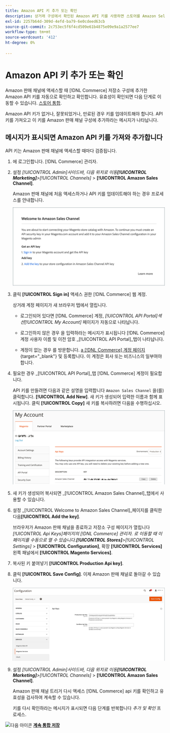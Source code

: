 ```yaml
---
title: Amazon API 키 추가 또는 확인
description: 상거래 구성에서 확인된 Amazon API 키를 사용하면 스토어를 Amazon Seller 계정과 통합할 수 있습니다.
exl-id: 2257b64d-309d-4efd-ba79-6e0cdeed63cb
source-git-commit: 2c753ec5f6f4cd509e61b4875e09e9a1a2577ee7
workflow-type: tm+mt
source-wordcount: '412'
ht-degree: 0%

---
```


# Amazon API 키 추가 또는 확인

Amazon 판매 채널에 액세스할 때 [!DNL Commerce] 저장소 구성에 추가한 Amazon API 키를 자동으로 확인하고 확인합니다. 유효성이 확인되면 다음 단계로 이동할 수 있습니다. [스토어 통합](./store-integration.md).

Amazon API 키가 없거나, 잘못되었거나, 만료된 경우 키를 업데이트해야 합니다. API 키를 가져오고 이 키를 Amazon 판매 채널 구성에 추가하라는 메시지가 나타납니다.

## 메시지가 표시되면 Amazon API 키를 가져와 추가합니다

API 키는 Amazon 판매 채널에 액세스할 때마다 검증됩니다.

1. 에 로그인합니다. [!DNL Commerce] 관리자.

1. 설정 _[!UICONTROL Admin]_사이드바, 다음 위치로 이동&#x200B;**[!UICONTROL Marketing]**>_[!UICONTROL Channels]_ > **[!UICONTROL Amazon Sales Channel]**.

   Amazon 판매 채널에 처음 액세스하거나 API 키를 업데이트해야 하는 경우 프로세스를 안내합니다.

   ![Amazon API 키 프롬프트 가져오기 및 추가](assets/amazon-api-verification-prompt.png)

1. 클릭 **[!UICONTROL Sign in]** 액세스 권한 [!DNL Commerce] 웹 계정.

   상거래 계정 페이지가 새 브라우저 탭에서 열립니다.

   - 로그인되어 있다면 [!DNL Commerce] 계정, _[!UICONTROL API Portal]_섹션_[!UICONTROL My Account]_ 페이지가 자동으로 나타납니다.

   - 로그인하지 않은 경우 을 입력하라는 메시지가 표시됩니다 [!DNL Commerce] 계정 사용자 이름 및 이전 암호 _[!UICONTROL API Portal]_탭이 나타납니다.

   - 계정이 없는 경우 를 방문합니다. [a [!DNL Commerce] 계정 페이지](https://account.magento.com/customer/account/login/){target=&quot;_blank&quot;} 및 등록합니다. 이 계정은 회사 또는 비즈니스의 일부여야 합니다.

1. 필요한 경우 _[!UICONTROL API Portal]_탭 [!DNL Commerce] 계정이 필요합니다.

   API 키를 만들려면 다음과 같은 설명을 입력합니다 `Amazon Sales Channel` 을(를) 클릭합니다. **[!UICONTROL Add New]**. 새 키가 생성되어 입력한 이름과 함께 표시됩니다. 클릭 **[!UICONTROL Copy]** 새 키를 복사하려면 다음을 수행하십시오.

   ![API 키 생성 또는 복사](assets/amazon-add-api-key.png)

1. 새 키가 생성되어 복사되면 _[!UICONTROL Amazon Sales Channel]_탭에서 사용할 수 있습니다.

1. 설정 _[!UICONTROL Welcome to Amazon Sales Channel]_페이지를 클릭한 다음&#x200B;**[!UICONTROL Add the key]**.

   브라우저가 Amazon 판매 채널을 종료하고 저장소 구성 페이지가 열립니다 _[!UICONTROL Api Keys]_페이지의 [!DNL Commerce] 관리자. 로 이동할 때 이 페이지를 수동으로 열 수 있습니다.**[!UICONTROL Stores]**>_[!UICONTROL Settings]_ > **[!UICONTROL Configuration]**, 확장 **[!UICONTROL Services]** 왼쪽 패널에서 **[!UICONTROL Magento Services]**.

1. 복사된 키 붙여넣기 **[!UICONTROL Production Api key]**.

1. 클릭 **[!UICONTROL Save Config]**. 이제 Amazon 판매 채널로 돌아갈 수 있습니다.

   ![저장소 구성에 API 키 추가](assets/config-magento-services-api-screen.png)

1. 설정 _[!UICONTROL Admin]_사이드바, 다음 위치로 이동&#x200B;**[!UICONTROL Marketing]**>_[!UICONTROL Channels]_ > **[!UICONTROL Amazon Sales Channel]**.

   Amazon 판매 채널 트리거 다시 액세스 [!DNL Commerce] api 키를 확인하고 유효성을 검사하여 계속할 수 있습니다.

   키를 다시 확인하라는 메시지가 표시되면 다음 단계를 반복합니다 _추가 및 확인_ 프로세스.

![다음 아이콘](assets/btn-next.png) [**계속 통합 저장**](./store-integration.md)
